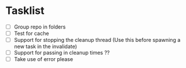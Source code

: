 # Tasklist

- [ ] Group repo in folders
- [ ] Test for cache
- [ ] Support for stopping the cleanup thread (Use this before spawning a new task in the invalidate)
- [ ] Support for passing in cleanup times ??
- [ ] Take use of error please
